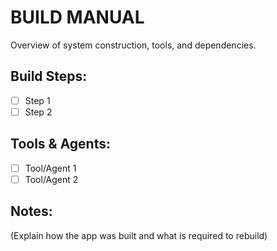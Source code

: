 # BUILD MANUAL
Overview of system construction, tools, and dependencies.

## Build Steps:
- [ ] Step 1
- [ ] Step 2

## Tools & Agents:
- [ ] Tool/Agent 1
- [ ] Tool/Agent 2

## Notes:
(Explain how the app was built and what is required to rebuild)
